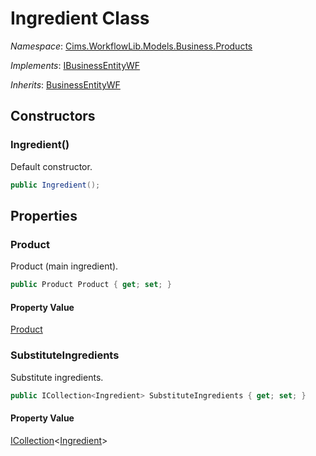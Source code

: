 # Ingredient Class 

*Namespace*: [Cims.WorkflowLib.Models.Business.Products](Cims.WorkflowLib.Models.Business.Products.md)

*Implements*: [IBusinessEntityWF](../IBusinessEntityWF.md)

*Inherits*: [BusinessEntityWF](../BusinessEntityWF.md)

## Constructors 

### Ingredient()

Default constructor.

```C#
public Ingredient();
```

## Properties 

### Product

Product (main ingredient).

```C#
public Product Product { get; set; }
```

#### Property Value

[Product](Product.md)

### SubstituteIngredients

Substitute ingredients.

```C#
public ICollection<Ingredient> SubstituteIngredients { get; set; }
```

#### Property Value

[ICollection](https://learn.microsoft.com/en-us/dotnet/api/system.collections.generic.icollection-1)<[Ingredient](Ingredient.md)>
